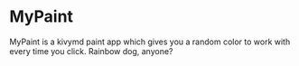 # MyPaint

MyPaint is a kivymd paint app which gives you a random color to work with every time you click. Rainbow dog, anyone?
